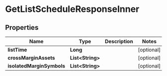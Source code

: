 

# GetListScheduleResponseInner


## Properties

| Name | Type | Description | Notes |
|------------ | ------------- | ------------- | -------------|
|**listTime** | **Long** |  |  [optional] |
|**crossMarginAssets** | **List&lt;String&gt;** |  |  [optional] |
|**isolatedMarginSymbols** | **List&lt;String&gt;** |  |  [optional] |




